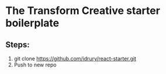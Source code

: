 # The Transform Creative starter boilerplate
## Steps:
1. git clone https://github.com/idrury/react-starter.git
2. Push to new repo
